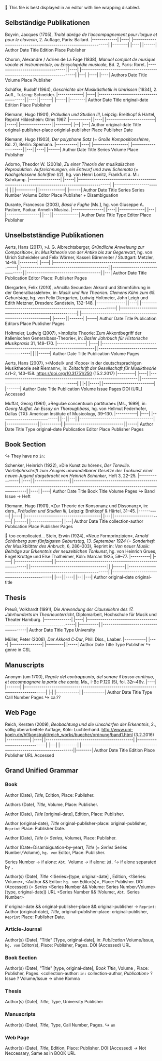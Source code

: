🚨 This file is best displayed in an editor with line wrapping disabled.

## Selbständige Publikationen

Boyvin, Jacques (1705), *Traité abrégé de l'accompagnement pour lʼorgue et pour le clavecin*, 2. Auflage, Paris: Ballard.
|-------------| |----|  |-----------------------------------------------------------------|   |--------|  |----| |------|
     Author      Date                               Title                                      Edition     Place  Publisher

Choron, Alexandre / Adrien de La Fage (1838), *Manuel complet de musique vocale et instrumentale, ou Encyclopédie musicale*, Bd. 2, Paris: Roret.
|-----------------------------------| |----|  |---------------------------------------------------------------------------|  |---|  |----| |----|
               Authors                 Date                                     Title                                       Volume   Place  Publisher

Schäfke, Rudolf (1964), *Geschichte der Musikästhetik in Umrissen* [1934], 2. Aufl., Tutzing: Schneider.
|-------------| |----|  |----------------------------------------| |----|  |------|  |-----|  |--------|
     Author      Date                   Title                original-date  Edition   Place    Publisher

Riemann, Hugo (1901), *Präludien und Studien III*, Leipzig: Breitkopf & Härtel, Reprint Hildesheim: Olms 1967.
|-----------| |----|  |-------------------------|  |-----|  |----------------|          |--------|  |--| |---|
    Author  original-date        Title   original-publisher-place  originial-publisher     Place  Publisher Date

Riemann, Hugo (1903), *Der polyphone Satz* (= *Große Kompositionslehre*, Bd. 2), Berlin: Spemann.
|-----------| |----|  |------------------|     |---------------------|   |---|   |----|  |------|
    Author     Date         Title                     Series            Volume    Place   Publisher

Adorno, Theodor W. (2001a), *Zu einer Theorie der musikalischen Reproduktion. Aufzeichnungen, ein Entwurf und zwei Schemata* (= *Nachgelassene Schriften* I/2), hg. von Henri Lonitz, Frankfurt a. M.: Suhrkamp.
|----------------| |-----|  |----------------------------------------------------------------------------------------------|    |-----------------------| | |           |----------|  |-------------|  |------|
      Author        Date                                            Title                                                            Series   Series Number Volume          Editor        Place         Publisher
                    + Disambiguation

Durante, Francesco (2003), *Bassi e Fughe* [Ms.], hg. von Giuseppe A. Pastore, Padua: Armelin Musica.
|----------------| |----|  |-------------| |---|          |-----------------|  |---|  |-------------|
       Author       Date        Title      Type                 Editor         Place    Publisher



## Unselbstständige Publikationen

Aerts, Hans (2017), »J. G. Albrechtsberger, *Gründliche Anweisung zur Composition*«, in: *Musiktheorie von der Antike bis zur Gegenwart*, hg. von Ulrich Scheideler und Felix Wörner, Kassel: Bärenreiter / Stuttgart: Metzler, 14–16.
|---------| |----|   |-----------------------------------------------------------|       |---------------------------------------------|          |--------------------------------|  |--------------------------------------|  |---|
   Author    Date                             Title                                                      Publication                                            Editor                          Place: Publisher                 Pages

Diergarten, Felix (2010), »Ancilla Secundae: Akkord und Stimmführung in der Generalbasslehre«, in: *Musik und ihre Theorien. Clemens Kühn zum 65. Geburtstag*, hg. von Felix Diergarten, Ludwig Holtmeier, John Leigh und Edith Metzner, Dresden: Sandstein, 132–148.
|---------------| |----|  |-----------------------------------------------------------------|      |--------------------------------------------------------|          |--------------------------------------------------------------|  |------| |-------|  |-----|
     Author        Date                             Title                                                                 Publication                                                            Editors                                  Place    Publisher  Pages

Holtmeier, Ludwig (2007), »Implizite Theorie: Zum Akkordbegriff der italienischen Generalbass-Theorie«, in: *Basler Jahrbuch für Historische Musikpraxis* 31, 149–170.
|---------------| |----|  |--------------------------------------------------------------------------|      |-------------------------------------------| ||  |------|
       Author      Date                                    Title                                                                Publication             Volume Pages

Aerts, Hans (2007), »›Modell‹ und ›Topos‹ in der deutschsprachigen Musiktheorie seit Riemann«, in: *Zeitschrift der Gesellschaft für Musiktheorie* 4/1–2, 143–158. https://doi.org/10.31751/250 (15.2.2017)
|---------| |----|  |-----------------------------------------------------------------------|      |---------------------------------------------| | |-|  |-----|  |--------------------------|  |-------|
   Author    Date                                    Title                                                                  Publication       Volume Issue Pages           DOI (URL)              Accessed


Muffat, Georg (1961), »Regulae concentuum partiturae« [Ms., 1699], in: *Georg Muffat. An Essay on Thoroughbass*, hg. von Hellmut Federhofer, Dallas (TX): American Institute of Musicology, 39–130.
|-----------| |----|  |-----------------------------| |--|  |---|      |--------------------------------------|          |----------------|  |----------| |------------------------------|  |-----|
   Author      Date               Title               Type original-date             Publication                               Editor           Place                Publisher               Pages

## Book Section
↪ They have no `in:`

Schenker, Heinrich (1922), »Die Kunst zu hören«, *Der Tonwille. Vierteljahrschrift zum Zeugnis unwandelbarer Gesetze der Tonkunst einer neuen Jugend dargebracht von Heinrich Schenker*, Heft 3, 22–25.
|----------------| |----|  |------------------|  |------------------------------------------------------------------------------------------------------------------------------------|  |----|  |----|
      Author        Date           Title                                                               Book Title                                                                        Volume   Pages
                                                                                                                                                                                          ↪ Band
                                                                                                                                                                                          Issue → Heft

Riemann, Hugo (1901), »Zur Theorie der Konsonanz und Dissonanz«, in: ders., *Präludien und Studien III*, Leipzig: Breitkopf & Härtel, 31–45.
|-----------| |----|  |---------------------------------------|      |---|  |-------------------------|  |------| |----------------|  |---|
   Author      Date                     Title                   collection-author    Publication          Place       Publisher      Pages

🚨 too complicated...
Stein, Erwin (1924), »Neue Formprinzipien«, *Arnold Schönberg zum fünfzigsten Geburtstag, 13. September 1924* (= *Sonderheft der Musikblätter des Anbruch*, 6, 286–303), Reprint in: *Von neuer Musik: Beiträge zur Erkenntnis der neuzeitlichen Tonkunst*, hg. von Heinrich Grues, Engel Kruttge und Else Thalheimer, Köln: Marcan 1925, 59–77.
|----------| |----|  |-------------------|  |---------------------------------------------------------------|    |---------------------------------------|  |  |------|              |-------------------------------------------------------------------|          |-----------------------------------------------|  |---| |----| |--|  |---|
  Author original-date  original-title   

## Thesis

Preuß, Volkhardt (1991), *Die Anwendung der Clausellehre des 17. Jahrhunderts im Theorieunterricht*, Diplomarbeit, Hochschule für Musik und Theater Hamburg.
|--------------| |----|  |------------------------------------------------------------------------|  |----------|  |---------------------------------------|
      Author      Date                                      Title                                        Type                     University

Müller, Peter (2008), *Der Akkord C‐Dur*, Phil. Diss., Laaber.
|-----------| |----|  |----------------|  |---------|  |-----|
    Author     Date         Title            Type     Publisher
                                            ↪ genre in CSL


## Manuscripts

Anonym (um 1700), *Regole del contrappunto, del sonare il basso continuo, et accompagnare la parte che canta*, Ms., I-Bc P.120 (5), fol. 32r–46v.
|----| |-------|  |-----------------------------------------------------------------------------------------|  |-|  |------------|  |-----------|
Author   Date                                           Title                                                  Type   Call Number       Pages
        ↪ ca.??

 
## Web Page

Reich, Kersten (2009), *Beobachtung und die Unschärfen der Erkenntnis*, 2., völlig überarbeitete Auflage, Köln: Luchterhand. http://www.uni-koeln.de/hf/konstrukt/reich_works/buecher/ordnung/band1.html (3.2.2016)
|------------| |----|  |---------------------------------------------|  |-------------------------------| |---| |---------|  |--------------------------------------------------------------------------||--------|
    Author      Date                     Title                                    Edition                 Place  Publisher                                     URL                                       Accessed


## Grand Unified Grammar

### Book

Author (Date), *Title*, Edition, Place: Publisher.

Authors (Date), *Title*, Volume, Place: Publisher.

Author (Date), *Title* [original-date], Edition, Place: Publisher.

Author (original-date), *Title* original-publisher-place: original-publisher, `Reprint` Place: Publisher Date.

Author (Date), *Title* (= *Series*, Volume), Place: Publisher.

Author (Date+Disambiguation-by-year), *Title* (= *Series* Series Number`/`Volume), `hg. von` Editor, Place: Publisher.

Series Number → if alone: `Abt.`
Volume → if alone: `Bd.`
↪  if alone separated by `,`


Author(s)   (Date),  *Title* <!Series>[type, original-date]                                                               , Edition, <!Series: Volume>, <Author && Editor: `hg. von` Editor(s)>, Place: Publisher. DOI (Accessed)
                             <Series> (= *Series* <Series Number && Volume: Series Number`/`Volume> [type, original-date])                                                                                         URL
                                                  <Series Number && !Volume:, `Abt.` Series Number> 
                                                  <!Series Number && Volume:, `Bd.` Volume        > 


if original-date && original-publisher-place && original-publisher → `Reprint`: Author (original-date), *Title*, original-publisher-place: original-publisher, `Reprint` Place: Publisher Date.

### Article-Journal

Author(s) (Date), "Title" [Type, original-date], in: *Publication* Volume/Issue, `hg. von` Editor(s), Place: Publisher, Pages. DOI (Accessed)
                                                                                                                               URL

### Book Section

Author(s) (Date), "Title" [type, original-date],                                               *Book Title*, Volume        , Place: Publisher, Pages. 
                                                 <collection-author: `in:` collection-author, *Publication*> ? Issue
                                                                                                             ? Volume/Issue → ohne Komma

### Thesis

Author(s) (Date), *Title*, Type, University
                                 Publisher

### Manuscripts

Author(s) (Date), *Title*, Type, Call Number, Pages.
          ↪ `um`

### Web Page

Author(s) (Date), *Title*, Edition, Place: Publisher. DOI (Accessed) → Not Neccessary, Same as in BOOK
                                                      URL
